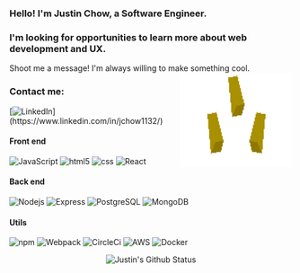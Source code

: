 ### Hello! I'm Justin Chow, a Software Engineer. 
### I'm looking for opportunities to learn more about web development and UX.
Shoot me a message! I'm always willing to make something cool.
<img align="right" src="img/triforce.gif" width="200">
### Contact me:
[![LinkedIn](https://img.shields.io/badge/linkedin-%230077B5.svg?&style=for-the-badge&logo=linkedin&logoColor=white")](https://www.linkedin.com/in/jchow1132/)


#### Front end
<p>
  <img alt="JavaScript" src="https://img.shields.io/badge/-JavaScript-black?style=flat-square&logo=javascript"/>
  <img alt="html5" src="https://img.shields.io/badge/-HTML5-black?style=flat-square&logo=html5" />
  <img alt="css" src="https://img.shields.io/badge/-CSS3-black?style=flat-square&logo=css3&logoColor=1572B6" />
  <img alt="React" src="https://img.shields.io/badge/-React-black?style=flat-square&logo=react" />
</p>

#### Back end
<p>
  <img alt="Nodejs" src="https://img.shields.io/badge/-Nodejs-black?style=flat-square&logo=Node.js" />
  <img alt="Express" src="https://img.shields.io/badge/-Express-black?style=flat-square&logo=Express"/>
  <img alt="PostgreSQL" src="https://img.shields.io/badge/-PostgreSQL-black?style=flat-square&logo=postgresql&logoColor=336791" />
  <img alt="MongoDB" src="https://img.shields.io/badge/-MongoDB-black?style=flat-square&logo=mongodb" />
</p>

#### Utils
<p>
  <img alt="npm" src="https://img.shields.io/badge/-NPM-black?style=flat-square&logo=npm" />
  <img alt="Webpack" src="https://img.shields.io/badge/-Webpack-black?style=flat-square&logo=Webpack" />
  <img alt="CircleCi" src= "https://img.shields.io/badge/-CircleCI-black?style=flat-square&logo=CircleCI"/>
  <img alt="AWS" src="https://img.shields.io/badge/AWS-black?style=flat-square&logo=amazon-aws&logoColor=FF9900"/>
  <img alt="Docker" src="https://img.shields.io/badge/-Docker-black?style=flat-square&logo=docker" />

<p align="center">
  <img src="https://github-readme-stats.vercel.app/api?username=jc-frc725&show_icons=true&theme=tokyonight" alt="Justin's Github Status">

